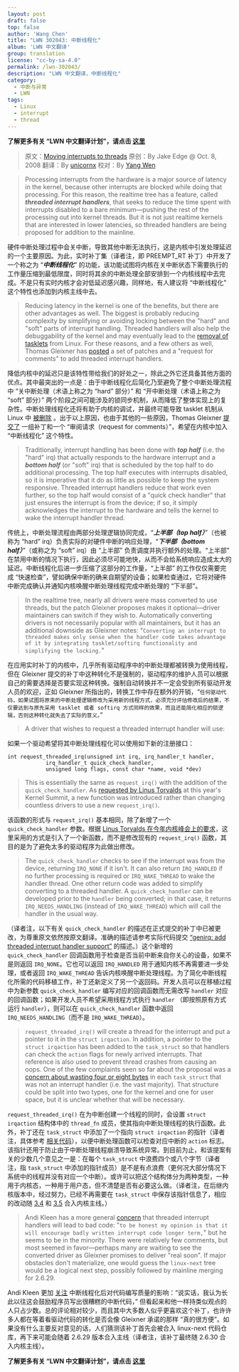 ```yaml
---
layout: post
draft: false
top: false
author: 'Wang Chen'
title: "LWN 302043: 中断线程化"
album: 'LWN 中文翻译'
group: translation
license: "cc-by-sa-4.0"
permalink: /lwn-302043/
description: "LWN 中文翻译，中断线程化"
category:
  - 中断与异常
  - LWN
tags:
  - Linux
  - interrupt
  - thread
---
```


**了解更多有关 “LWN 中文翻译计划”，请点击 [这里](/lwn/)**

> 原文：[Moving interrupts to threads](https://lwn.net/Articles/302043/)
> 原创：By Jake Edge @ Oct. 8, 2008
> 翻译：By [unicornx](https://github.com/unicornx)
> 校对：By [Yang Wen](https://github.com/w-simon)

> Processing interrupts from the hardware is a major source of latency in the kernel, because other interrupts are blocked while doing that processing. For this reason, the realtime tree has a feature, called ***threaded interrupt handlers***, that seeks to reduce the time spent with interrupts disabled to a bare minimum—pushing the rest of the processing out into kernel threads. But it is not just realtime kernels that are interested in lower latencies, so threaded handlers are being proposed for addition to the mainline.

硬件中断处理过程中会关中断，导致其他中断无法执行，这是内核中引发处理延迟的一个主要原因。为此，实时补丁集（译者注，即 PREEMPT_RT 补丁）中开发了一个称之为 “***中断线程化***” 的功能，该功能试图将内核在关中断状态下需要执行的工作量压缩到最低限度，同时将其余的中断处理全部安排到一个内核线程中去完成。不是只有实时内核才会对低延迟感兴趣，同样地，有人建议将 “中断线程化” 这个特性也添加到内核主线中去。

> Reducing latency in the kernel is one of the benefits, but there are other advantages as well. The biggest is probably reducing complexity by simplifying or avoiding locking between the "hard" and "soft" parts of interrupt handling. Threaded handlers will also help the debuggability of the kernel and may eventually lead to the [removal of tasklets](http://lwn.net/Articles/239633/) from Linux. For these reasons, and a few others as well, Thomas Gleixner has [posted](http://lwn.net/Articles/301890/) a set of patches and a "request for comments" to add threaded interrupt handlers.

降低内核中的延迟只是该特性带给我们的好处之一，除此之外它还具备其他方面的优点。其中最突出的一点是：由于中断线程化后简化乃至避免了整个中断处理流程中 “关中断处理（术语上称之为 “hard” 部分）” 和 “开中断处理（术语上称之为 “soft” 部分）” 两个阶段之间可能涉及的锁同步机制，从而降低了整体实现上的复杂性。中断处理线程化还将有助于内核的调试，并最终可能导致 tasklet 机制从 Linux 中 [被删除][1] 。出于以上原因，也由于其他的一些原因，Thomas Gleixner [提交了][2] 一组补丁和一个 “审阅请求（request for comments）”，希望在内核中加入 “中断线程化” 这个特性。

> Traditionally, interrupt handling has been done with ***top half*** (i.e. the "hard" irq) that actually responds to the hardware interrupt and a ***bottom half*** (or "soft" irq) that is scheduled by the top half to do additional processing. The top half executes with interrupts disabled, so it is imperative that it do as little as possible to keep the system responsive. Threaded interrupt handlers reduce that work even further, so the top half would consist of a "quick check handler" that just ensures the interrupt is from the device; if so, it simply acknowledges the interrupt to the hardware and tells the kernel to wake the interrupt handler thread.

传统上，中断处理流程由两部分处理逻辑协同完成，“***上半部（top half）***”（也被称为 “hard” irq）负责实际的对硬件中断的响应处理，“***下半部（bottom half）***”（或称之为 “soft” irq）由 “上半部” 负责调度并执行额外的处理。“上半部” 在禁用中断的情况下执行，因此必须尽可能地快，从而不会给系统响应造成太大的延迟。中断线程化后进一步压缩了这部分的工作量，“上半部” 的工作仅仅需要完成 “快速检查”，譬如确保中断的确来自期望的设备；如果检查通过，它将对硬件中断完成确认并通知内核唤醒中断处理线程完成中断处理的 “下半部”。

> In the realtime tree, nearly all drivers were mass converted to use threads, but the patch Gleixner proposes makes it optional—driver maintainers can switch if they wish to. Automatically converting drivers is not necessarily popular with all maintainers, but it has an additional downside as Gleixner notes: "`Converting an interrupt to threaded makes only sense when the handler code takes advantage of it by integrating tasklet/softirq functionality and simplifying the locking.`"

在应用实时补丁的内核中，几乎所有驱动程序中的中断处理都被转换为使用线程，但在 Gleixner 提交的补丁中这种转化不是强制的，驱动程序的维护人员可以根据自己的需要选择是否要实现这种转换。强制自动转换并不一定会受到所有驱动开发人员的欢迎，正如 Gleixner 所指出的，转换工作中存在额外的开销，“`任何驱动代码，如果试图将原来的中断处理逻辑修改为采用新的线程方式，必须充分评估修改后的结果，不仅要达到与原先采用 tasklet 或者 softirq 方式同样的效果，而且还能简化相应的锁逻辑，否则这种转化就失去了实际的意义。`”

> A driver that wishes to request a threaded interrupt handler will use:

如果一个驱动希望将其中断处理线程化可以使用如下新的注册接口：

	int request_threaded_irq(unsigned int irq, irq_handler_t handler,
				irq_handler_t quick_check_handler,
				unsigned long flags, const char *name, void *dev)

> This is essentially the same as `request_irq()` with the addition of the `quick_check_handler`. As [requested by Linus Torvalds](http://lwn.net/Articles/298840/) at this year's Kernel Summit, a new function was introduced rather than changing countless drivers to use a new `request_irq()`.

该函数的形式与 `request_irq()` 基本相同，除了新增了一个 `quick_check_handler` 参数。根据 [Linus Torvalds 在今年内核峰会上的要求][3]，这里采用的方式是引入了一个新函数，而不是修改现有的 `request_irq()` 函数，其目的是为了避免太多的驱动程序为此做出修改。

> The `quick_check_handler` checks to see if the interrupt was from the device, returning `IRQ_NONE` if it isn't. It can also return `IRQ_HANDLED` if no further processing is required or `IRQ_WAKE_THREAD` to wake the handler thread. One other return code was added to simplify converting to a threaded handler. A `quick_check_handler` can be developed prior to the `handler` being converted; in that case, it returns `IRQ_NEEDS_HANDLING` (instead of `IRQ_WAKE_THREAD`) which will call the handler in the usual way.

（译者注，以下有关 `quick_check_handler` 的描述在正式提交的补丁中已被更改，为尊重原文依然按原文翻译。准确的描述请参考实际代码提交 [“genirq: add threaded interrupt handler support”][4] 的描述。）这个新增的 `quick_check_handler` 回调函数用于检查是否当前中断来自你关心的设备，如果不是则返回 `IRQ_NONE`。它也可以返回 `IRQ_HANDLED` 用于通知内核不再需要进一步处理，或者返回 `IRQ_WAKE_THREAD` 告诉内核唤醒中断处理线程。为了简化中断线程化所需的代码移植工作，补丁还新定义了另一个返回码。开发人员可以在移植过程中为新参数 `quick_check_handler` 编写对应的回调函数而无需改写 `handler` 对应的回调函数；如果开发人员不希望采用线程方式执行 `handler` （即按照原有方式运行 `handler`），则可以在 `quick_check_handler` 函数中返回 `IRQ_NEEDS_HANDLING`（而不是 `IRQ_WAKE_THREAD`）。

> `request_threaded_irq()` will create a thread for the interrupt and put a pointer to it in the `struct irqaction`. In addition, a pointer to the `struct irqaction` has been added to the `task_struct` so that handlers can check the `action` flags for newly arrived interrupts. That reference is also used to prevent thread crashes from causing an oops. One of the few complaints seen so far about the proposal was a [concern about wasting four or eight bytes](https://lwn.net/Articles/302244/) in each `task_struct` that was not an interrupt handler (i.e. the vast majority). That structure could be split into two types, one for the kernel and one for user space, but it is unclear whether that will be necessary.

`request_threaded_irq()` 在为中断创建一个线程的同时，会设置 `struct irqaction` 结构体中的 `thread_fn` 成员，使其指向中断处理线程的执行函数。此外，补丁还在 `task_struct` 中添加了一个指向 `struct irqaction` 的指针（译者注，具体参考 [相关代码][5]），以便中断处理函数可以检查对应中断的 `action` 标志。该指针还用于防止由于中断处理线程崩溃导致系统异常。到目前为止，和该提案有关的少数几个意见之一是：在每个 `task_struct` 中浪费四个或八个字节（译者注，指 `task_struct` 中添加的指针成员）是不是有点浪费（更何况大部分情况下系统中的线程并没有对应一个中断）。或许可以把这个结构体分为两种类型，一种用于内核态，一种用于用户态，但不清楚是否有必要这么做。（译者注，在后继内核版本中，经过努力，已经不再需要在 `task_struct` 中保存该指针信息了，相应的改动随 [3.4][6] 和 [3.5][7] 合入内核主线。）

> Andi Kleen has a more general [concern](https://lwn.net/Articles/302245/) that threaded interrupt handlers will lead to bad code: "`to be honest my opinion is that it will encourage badly written interrupt code longer term,`" but he seems to be in the minority. There were relatively few comments, but most seemed in favor—perhaps many are waiting to see the converted driver as Gleixner promises to deliver "real soon". If major obstacles don't materialize, one would guess the `linux-next` tree would be a logical next step, possibly followed by mainline merging for 2.6.29.

Andi Kleen 更加 [关注][8] 中断线程化后对代码编写质量的影响：“说实话，我认为长此以往这会鼓励程序员写出很糟糕的中断代码，” 但看起来和他一样持类似观点的人只占少数。总的评论相对较少，而且其中大多数人似乎更喜欢这个补丁，也许许多人都在等着看驱动代码的转化是否会像 Gleixner 承诺的那样 “真的很方便”。如果没有什么主要反对意见的话，人们猜测该补丁首先会被合入 linux-next 代码仓库，再下来可能会随着 2.6.29 版本合入主线（译者注，该补丁最终随 2.6.30 合入内核主线）。

**了解更多有关 “LWN 中文翻译计划”，请点击 [这里](/lwn/)**

[1]: https://lwn.net/Articles/239633/
[2]: https://lwn.net/Articles/301890/
[3]: https://lwn.net/Articles/298840/
[4]: https://git.kernel.org/pub/scm/linux/kernel/git/torvalds/linux.git/commit/?id=3aa551c9b4c40018f0e261a178e3d25478dc04a9
[5]: https://elixir.bootlin.com/linux/v2.6.30/source/include/linux/sched.h#L1302
[6]: https://git.kernel.org/pub/scm/linux/kernel/git/torvalds/linux.git/commit/?id=4bcdf1d0b652bc33d52f2322b77463e4dc58abf8
[7]: https://git.kernel.org/pub/scm/linux/kernel/git/torvalds/linux.git/commit/?id=4d1d61a6b203d957777d73fcebf19d90b038b5b2
[8]: https://lwn.net/Articles/302245/

